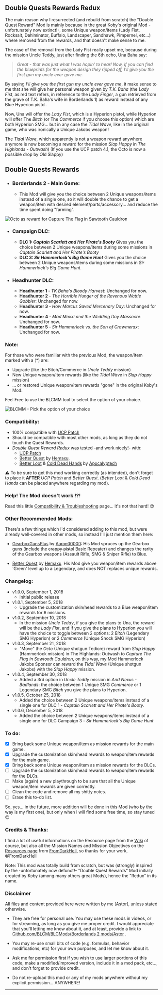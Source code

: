 ## Double Quests Rewards Redux

The main reason why I resurrected (and rebuild from scratch) the "Double Quest Reward" Mod is mainly because in the great Koby's original Mod -unfortunately now extinct!-, some Unique weapon/items (Lady Fist, Rocksalt, Dahlminator, Buffalo, Landscaper, Sandhawk, Pimpernel, etc...) where removed from the rewards, and that doesn't make sense to me.

The case of the removal from the Lady Fist really upset me, because during the mission Uncle Teddy, just after finding the 6th echo, Una Baha say: 

 > *Great - that was just what I was hopin' to hear! Now, if you can find the blueprints for the weapon design they ripped off, I'll give you the first gun my uncle ever gave me.* 

By saying *I'll give you the first gun my uncle ever gave me*, it make sense to me that she will give her personal weapon given by *T.K. Baha* (the *Lady Fist*, as red text refers, in reference to the *Lady Finger*, a gun retrieved from the grave of T.K. Baha's wife in Borderlands 1) as reward instead of any Blue Hyperion pistol. 

Now, Una will offer the *Lady Fist*, which is a Hyperion pistol, while Hyperion will offer The *Bitch* (or The *Commerce* if you choose this option) which are both Hyperion SMG... but in any case the *Tidal Wave*, like in the original game, who was ironically a Unique Jakobs weapon!

The *Tidal Wave*, which apparently is not a weapon reward anywhere anymore is now becoming a reward for the mission *Slap Happy* in *The Highlands - Outwash*) (If you use the UCP patch 4.1, the Octo is now a possible drop by Old Slappy)

## Double Quests Rewards

- ### Borderlands 2 - Main Game:
  - This Mod will give you the choice between 2 Unique weapons/items instead of a single one, so it will double the chance to get a weapon/item with desired element/parts/accessory... and reduce the time spent doing "farming".
  
![Octo as reward for Capture The Flag in Sawtooth Cauldron](https://i.imgur.com/ObFnzWS.png "Don't worry guys... even if my screen capture show French text, my mods are in English")


- ### Campaign DLC: 	
  - __DLC 1: *Captain Scarlett and Her Pirate's Booty*__ Gives you the choice between 2 Unique weapons/items during some missions in *Captain Scarlett and Her Pirate's Booty*
  - __DLC 3: *Sir Hammerlock's Big Game Hunt*__ Gives you the choice between 2 Unique weapons/items during some missions in *Sir Hammerlock's Big Game Hunt*.

- ### Headhunter DLC:
  - __Headhunter 1__ - *TK Baha's Bloody Harvest*: Unchanged for now.
  - __Headhunter 2__ - *The Horrible Hunger of the Ravenous Wattle Gobbler*: Unchanged for now.
  - __Headhunter 3__ - *How Marcus Saved Mercenary Day*: Unchanged for now.
  - __Headhunter 4__ - *Mad Moxxi and the Wedding Day Massacre*: Unchanged for now.
  - __Headhunter 5__ - *Sir Hammerlock vs. the Son of Crawmerax*: Unchanged for now.

### Note: 

For those who were familiar with the previous Mod, the weapon/Item marked with a (*) are:
 - Upgrade (like the Bitch/Commerce in *Uncle Teddy* mission) 
 - New Unique weapon/item rewards (like the *Tidal Wave* in *Slap Happy* mission) 
 - ... or restored Unique weapon/item rewards "gone" in the original Koby's Mod. 
 
Feel Free to use the BLCMM tool to select the option of your choice.

![BLCMM - Pick the option of your choice](https://i.imgur.com/jU3Ef7j.png "Don't worry guys... even if my screen capture show French text, my mods are in English")

### Compatibility:

- 100% compatible with [UCP Patch](https://github.com/BLCM/BLCMods/tree/master/Borderlands%202%20mods/Community%20Patch%20Team)
- Should be compatible with most other mods, as long as they do not touch the Quest Rewards.
- *Double Quest Reward Redux* was tested -and work nicely!- with:
  - [UCP Patch](https://github.com/BLCM/BLCMods/tree/master/Borderlands%202%20mods/Community%20Patch%20Team)   
  - [Better Quest](https://github.com/BLCM/BLCMods/blob/master/Borderlands%202%20mods/Hemaxhu/Quest%20Rewards/Better%20Quests) by [Hemaxu](https://github.com/BLCM/BLCMods/tree/master/Borderlands%202%20mods/Hemaxhu).
  - [Better Loot](https://github.com/BLCM/BLCMods/tree/master/Borderlands%202%20mods/Apocalyptech/BL2%20Better%20Loot%20Mod) & [Cold Dead Hands](https://github.com/BLCM/BLCMods/tree/master/Borderlands%202%20mods/Apocalyptech/BL2%20Cold%20Dead%20Hands) by [Apocalyptech](https://github.com/BLCM/BLCMods/tree/master/Borderlands%202%20mods/Apocalyptech)  

:warning: To be sure to get this mod working correctly (as intended), don't forget to place it **AFTER** *UCP Patch* and *Better Quest*. (*Better Loot* & *Cold Dead Hands* can be placed anywhere regarding my mod). 

### Help! The Mod doesn't work !?!

Read this little [Compatibility & Troubleshooting](https://github.com/BLCM/BLCMods/tree/master/Borderlands%202%20mods/Astor/Compatibility%20%26%20Troubleshooting) page... It's not that hard!  :wink:

### Other Recommended Mods:

There's a few things which I'd considered adding to this mod, but were already well-covered in other mods, so instead I'll just mention them here:

- [GearboxGunsPlus](https://github.com/BLCM/BLCMods/blob/eca477d33671be540718c816662cb08f4f0ad1cd/Borderlands%202%20mods/Aaron0000/Gear%20Packs/GearboxGunsPlus.txt) by [Aaron00000](https://github.com/BLCM/BLCMods/tree/master/Borderlands%202%20mods/Aaron0000): His Mod spruces up the Gearbox guns (include the ~~crappy pistol~~ Basic Repeater) and changes the rarity of the Gearbox weapons (Assault Rifle, SMG & Sniper Rifle) to Blue.

- [Better Quest](https://github.com/BLCM/BLCMods/blob/master/Borderlands%202%20mods/Hemaxhu/Quest%20Rewards/Better%20Quests) by [Hemaxu](https://github.com/BLCM/BLCMods/tree/master/Borderlands%202%20mods/Hemaxhu): His Mod give you weapon/item rewards above 'Green' level up to a Legendary, and does NOT replaces unique rewards.

### Changelog:

- v1.0.0, September 1, 2018
  - Initial public release
- v1.0.1, September 5, 2018
  - Upgrade the customization skin/head rewards to a Blue weapon/item rewards for 8 missions.  
- v1.0.2, September 10, 2018   
  - In the mission *Uncle Teddy*, if you give the plans to Una, the reward will be the *Lady Fist*, and if you give the plans to Hyperion you will have the choice to toggle between 2 options: 2 *Bitch* (Legendary SMG Hyperion) or 2 *Commerce* (Unique Shock SMG Hyperion) 
- v1.0.3, September 21, 2018
  - "Move" the *Octo* (Unique shotgun Tediore) reward from *Slap Happy* (Hammerlock mission) in The Highlands: Outwash to *Capture The Flag in Sawtooth Cauldron*, on this way, my Mod Hammerlock Jakobs Sponsor can reward the *Tidal Wave* (Unique shotgun Jakobs) with the *Slap Happy* mission.
- v1.0.4, September 30, 2018  
  - Added a 3rd option in *Uncle Teddy* mission in *Arid Nexus - Badlands*: the choice between 1 Unique SMG *Commerce* or 1 Legendary SMG *Bitch* you give the plans to Hyperion.
- v1.0.5, October 25, 2018 
  - Added the choice between 2 Unique weapons/items instead of a single one for DLC 1 - *Captain Scarlett and Her Pirate's Booty*.
- v1.0.6, December 5, 2018
  - Added the choice between 2 Unique weapons/items instead of a single one for DLC Campaign 3 - *Sir Hammerlock's Big Game Hunt*


### To do:

- [x] Bring back some Unique weapon/Item as mission rewards for the main game.
- [x] Upgrade the customization skin/head rewards to weapon/item rewards for the main game.
- [x] Bring back some Unique weapon/Item as mission rewards for the DLCs.
- [ ] Upgrade the customization skin/head rewards to weapon/item rewards for the DLCs.
- [ ] Make (again) a new playthrough to be sure that all the Unique weapon/item rewards are given correctly.
- [ ] Clean the code and remove all my ~~shitty~~ notes.
- [ ] Erase this to-do list.

So, yes... in the future, more addition will be done in this Mod (who by the way is my first one), but only when I will find some free time, so stay tuned :wink:

### Credits & Thanks:

I find a lot of useful informations on the Resource page from the [Wiki](https://github.com/BLCM/BLCMods/wiki) of course, but also all the Mission Names and Mission Objectives on the [Resources page](https://github.com/BLCM/BLCMods/tree/master/Borderlands%202%20mods/FromDarkHell/Resources) from [FromDarkHell](https://github.com/BLCM/BLCMods/tree/master/Borderlands%202%20mods/FromDarkHell), so thanks for your work, @FromDarkHell 

Note: This mod was totally build from scratch, but was (strongly) inspired by the -unfortunately now defunct!- "Double Quest Rewards" Mod initially created by Koby (among many others great Mods), hence the "Redux" in its name.

### Disclaimer

All files and content provided here were written by me (Astor), unless stated otherwise.

- They are free for personal use. You may use these mods in videos, or for streaming, as long as you give me proper credit. I would appreciate that you'll letting me know about it, and at least, provide a link to [Github.com/BLCM/BLCMods/Borderlands 2 mods/Astor](https://github.com/BLCM/BLCMods/tree/master/Borderlands%202%20mods/Astor) .

- You may re-use small bits of code (e.g. formulas, behavior modifications, etc) for your own purposes, and let me know about it. 

- Ask me for permission first if you wish to use larger portions of this code, make a modified/improved version, include it in a mod pack, etc..., and don't forget to provide credit.

- Do not re-upload this mod or any of my mods anywhere without my explicit permission... ANYWHERE!

* * * * *
